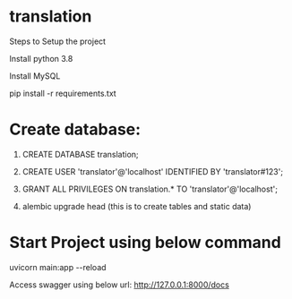 # translation
Steps to Setup the project

Install python 3.8

Install MySQL

pip install -r requirements.txt

# Create database:
1. CREATE DATABASE translation;

2. CREATE USER 'translator'@'localhost' IDENTIFIED BY 'translator#123';

3. GRANT ALL PRIVILEGES ON translation.* TO 'translator'@'localhost';

4. alembic upgrade head (this is to create tables and static data)

# Start Project using below command
uvicorn main:app --reload

Access swagger using below url:
http://127.0.0.1:8000/docs

